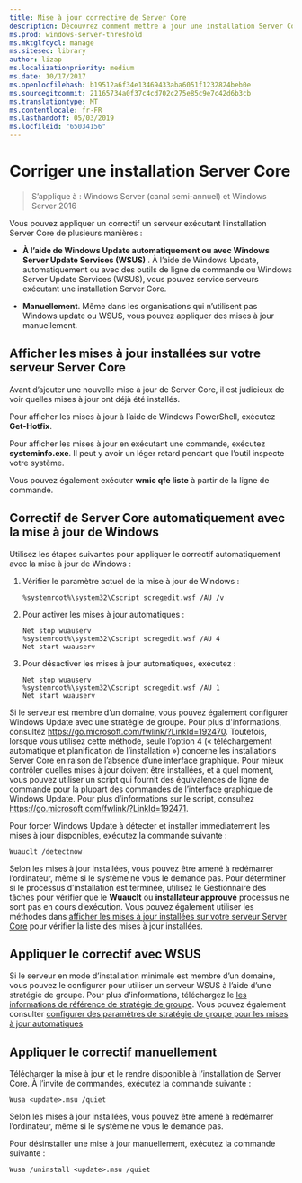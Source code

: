 ```yaml
---
title: Mise à jour corrective de Server Core
description: Découvrez comment mettre à jour une installation Server Core de Windows Server
ms.prod: windows-server-threshold
ms.mktglfcycl: manage
ms.sitesec: library
author: lizap
ms.localizationpriority: medium
ms.date: 10/17/2017
ms.openlocfilehash: b19512a6f34e13469433aba6051f1232824beb0e
ms.sourcegitcommit: 21165734a0f37c4cd702c275e85c9e7c42d6b3cb
ms.translationtype: MT
ms.contentlocale: fr-FR
ms.lasthandoff: 05/03/2019
ms.locfileid: "65034156"
---
```

# <a name="patch-a-server-core-installation"></a>Corriger une installation Server Core

> S’applique à : Windows Server (canal semi-annuel) et Windows Server 2016

Vous pouvez appliquer un correctif un serveur exécutant l’installation Server Core de plusieurs manières :

- **À l’aide de Windows Update automatiquement ou avec Windows Server Update Services (WSUS)** . À l’aide de Windows Update, automatiquement ou avec des outils de ligne de commande ou Windows Server Update Services (WSUS), vous pouvez service serveurs exécutant une installation Server Core.

- **Manuellement**. Même dans les organisations qui n’utilisent pas Windows update ou WSUS, vous pouvez appliquer des mises à jour manuellement.

## <a name="view-the-updates-installed-on-your-server-core-server"></a>Afficher les mises à jour installées sur votre serveur Server Core
Avant d’ajouter une nouvelle mise à jour de Server Core, il est judicieux de voir quelles mises à jour ont déjà été installés.

Pour afficher les mises à jour à l’aide de Windows PowerShell, exécutez **Get-Hotfix**.

Pour afficher les mises à jour en exécutant une commande, exécutez **systeminfo.exe**. Il peut y avoir un léger retard pendant que l’outil inspecte votre système.

Vous pouvez également exécuter **wmic qfe liste** à partir de la ligne de commande. 

## <a name="patch-server-core-automatically-with-windows-update"></a>Correctif de Server Core automatiquement avec la mise à jour de Windows

Utilisez les étapes suivantes pour appliquer le correctif automatiquement avec la mise à jour de Windows :

1. Vérifier le paramètre actuel de la mise à jour de Windows :
   ```
   %systemroot%\system32\Cscript scregedit.wsf /AU /v 
   ```

2. Pour activer les mises à jour automatiques :

   ```
   Net stop wuauserv 
   %systemroot%\system32\Cscript scregedit.wsf /AU 4 
   Net start wuauserv
   ```  

3. Pour désactiver les mises à jour automatiques, exécutez :

   ```
   Net stop wuauserv 
   %systemroot%\system32\Cscript scregedit.wsf /AU 1 
   Net start wuauserv 
   ```

Si le serveur est membre d’un domaine, vous pouvez également configurer Windows Update avec une stratégie de groupe. Pour plus d'informations, consultez https://go.microsoft.com/fwlink/?LinkId=192470. Toutefois, lorsque vous utilisez cette méthode, seule l’option 4 (« téléchargement automatique et planification de l’installation ») concerne les installations Server Core en raison de l’absence d’une interface graphique. Pour mieux contrôler quelles mises à jour doivent être installées, et à quel moment, vous pouvez utiliser un script qui fournit des équivalences de ligne de commande pour la plupart des commandes de l’interface graphique de Windows Update. Pour plus d’informations sur le script, consultez https://go.microsoft.com/fwlink/?LinkId=192471.

Pour forcer Windows Update à détecter et installer immédiatement les mises à jour disponibles, exécutez la commande suivante :

```
Wuauclt /detectnow 
```

Selon les mises à jour installées, vous pouvez être amené à redémarrer l’ordinateur, même si le système ne vous le demande pas. Pour déterminer si le processus d’installation est terminée, utilisez le Gestionnaire des tâches pour vérifier que le **Wuauclt** ou **installateur approuvé** processus ne sont pas en cours d’exécution. Vous pouvez également utiliser les méthodes dans [afficher les mises à jour installées sur votre serveur Server Core](#view-the-updates-installed-on-your-server-core-server) pour vérifier la liste des mises à jour installées.

## <a name="patch-the-server-with-wsus"></a>Appliquer le correctif avec WSUS 

Si le serveur en mode d’installation minimale est membre d’un domaine, vous pouvez le configurer pour utiliser un serveur WSUS à l’aide d’une stratégie de groupe. Pour plus d’informations, téléchargez le [les informations de référence de stratégie de groupe](https://www.microsoft.com/download/details.aspx?id=25250). Vous pouvez également consulter [configurer des paramètres de stratégie de groupe pour les mises à jour automatiques](../windows-server-update-services/deploy/4-configure-group-policy-settings-for-automatic-updates.md)

## <a name="patch-the-server-manually"></a>Appliquer le correctif manuellement

Télécharger la mise à jour et le rendre disponible à l’installation de Server Core.
À l’invite de commandes, exécutez la commande suivante :

```
Wusa <update>.msu /quiet 
```

Selon les mises à jour installées, vous pouvez être amené à redémarrer l’ordinateur, même si le système ne vous le demande pas.

Pour désinstaller une mise à jour manuellement, exécutez la commande suivante :

```
Wusa /uninstall <update>.msu /quiet 
```

